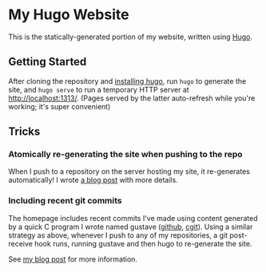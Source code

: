 My Hugo Website
===============

This is the statically-generated portion of my website, written using
[Hugo][1].

Getting Started
---------------

After cloning the repository and [installing hugo][2], run `hugo` to generate
the site, and `hugo serve` to run a temporary HTTP server at
<http://localhost:1313/>. (Pages served by the latter auto-refresh while you're
working; it's super convenient)

Tricks
------

### Atomically re-generating the site when pushing to the repo

When I push to a repository on the server hosting my site, it re-generates
automatically! I wrote [a blog post][3] with more details.

### Including recent git commits

The homepage includes recent commits I've made using content generated by a
quick C program I wrote named gustave ([github][4], [cgit][5]). Using a similar
strategy as above, whenever I push to any of my repositories, a git
post-receive hook runs, running gustave and then hugo to re-generate the site.

See [my blog post][6] for more information.

[1]: https://gohugo.io/
[2]: https://github.com/spf13/hugo/releases
[3]: https://austinjadams.com/blog/using-git-to-deploy-a-hugo-blog-atomically/
[4]: https://github.com/ausbin/gustave/
[5]: https://code.austinjadams.com/gustave/
[6]: https://austinjadams.com/blog/including-recent-commits-hugo/

